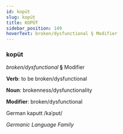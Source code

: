 ```yaml
---
id: kopüt
slug: kopüt
title: KOPÜT
sidebar_position: 149
hoverText: broken/dysfunctional § Modifier
---
```


### kopüt

*broken/dysfunctional* **§** Modifier

**Verb**: to be broken/dysfunctional

**Noun**: brokenness/dysfunctionality

**Modifier**: broken/dysfunctional

German kaputt /kaˈpʊt/

*Germanic Language Family*